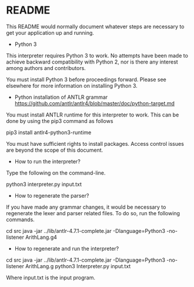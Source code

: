 # README #

This README would normally document whatever steps are necessary to get your application up and running.

* Python 3

This interpreter requires Python 3 to work. No attempts have been made
to achieve backward compatibility with Python 2, nor is there any interest
among authors and contributors.

You must install Python 3 before proceedings forward. Please see elsewhere
for more information on installing Python 3.


* Python installation of ANTLR grammar
https://github.com/antlr/antlr4/blob/master/doc/python-target.md

You must install ANTLR runtime for this interpreter to work. This can be
done by using the pip3 command as follows

pip3 install antlr4-python3-runtime

You must have sufficient rights to install packages. Access control
issues are beyond the scope of this document.



* How to run the interpreter?

 Type the following on the command-line.

 python3 interpreter.py input.txt


* How to regenerate the parser?

 If you have made any grammar changes, it would be necessary to regenerate
 the lexer and parser related files. To do so, run the following commands.

 cd src
 java -jar ../lib/antlr-4.7.1-complete.jar -Dlanguage=Python3 -no-listener ArithLang.g4
 
 * How to regenerate and run the interpreter?
 
 cd src
 java -jar ../lib/antlr-4.7.1-complete.jar -Dlanguage=Python3 -no-listener ArithLang.g
 python3 Interpreter.py input.txt
 
 Where input.txt is the input program.